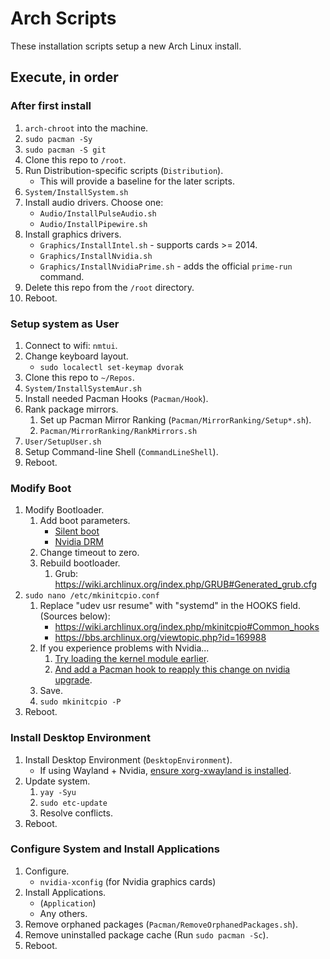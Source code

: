 # Arch Scripts

These installation scripts setup a new Arch Linux install.

## Execute, in order

### After first install

1. `arch-chroot` into the machine.
2. `sudo pacman -Sy`
3. `sudo pacman -S git`
4. Clone this repo to `/root`.
5. Run Distribution-specific scripts (`Distribution`).
    * This will provide a baseline for the later scripts.
6. `System/InstallSystem.sh`
7. Install audio drivers. Choose one:
    * `Audio/InstallPulseAudio.sh`
    * `Audio/InstallPipewire.sh`
8. Install graphics drivers.
    * `Graphics/InstallIntel.sh` - supports cards >= 2014.
    * `Graphics/InstallNvidia.sh`
    * `Graphics/InstallNvidiaPrime.sh` - adds the official `prime-run` command.
9. Delete this repo from the `/root` directory.
10. Reboot.

### Setup system as User

1. Connect to wifi: `nmtui`.
2. Change keyboard layout.
    * `sudo localectl set-keymap dvorak`
3. Clone this repo to `~/Repos`.
4. `System/InstallSystemAur.sh`
5. Install needed Pacman Hooks (`Pacman/Hook`).
6. Rank package mirrors.
    1. Set up Pacman Mirror Ranking (`Pacman/MirrorRanking/Setup*.sh`).
    2. `Pacman/MirrorRanking/RankMirrors.sh`
7. `User/SetupUser.sh`
8. Setup Command-line Shell (`CommandLineShell`).
9. Reboot.

### Modify Boot

1. Modify Bootloader.
    1. Add boot parameters.
        * [Silent boot](https://wiki.archlinux.org/index.php/silent_boot#Kernel_parameters)
        * [Nvidia DRM](https://wiki.archlinux.org/title/NVIDIA#DRM_kernel_mode_setting)
    2. Change timeout to zero.
    3. Rebuild bootloader.
        1. Grub: https://wiki.archlinux.org/index.php/GRUB#Generated_grub.cfg
2. `sudo nano /etc/mkinitcpio.conf`
    1. Replace "udev usr resume" with "systemd" in the HOOKS field. (Sources below):
        * https://wiki.archlinux.org/index.php/mkinitcpio#Common_hooks
        * https://bbs.archlinux.org/viewtopic.php?id=169988
    2. If you experience problems with Nvidia...
        1. [Try loading the kernel module earlier](https://wiki.archlinux.org/title/NVIDIA#Early_loading).
        2. [And add a Pacman hook to reapply this change on nvidia upgrade](https://wiki.archlinux.org/title/NVIDIA#pacman_hook).
    3. Save.
    4. `sudo mkinitcpio -P`
6. Reboot.

### Install Desktop Environment

1. Install Desktop Environment (`DesktopEnvironment`).
    * If using Wayland + Nvidia, [ensure xorg-xwayland is installed](https://wiki.archlinux.org/title/Wayland#XWayland).
2. Update system.
    1. `yay -Syu`
    2. `sudo etc-update`
    3. Resolve conflicts.
3. Reboot.

### Configure System and Install Applications

1. Configure.
    * `nvidia-xconfig` (for Nvidia graphics cards)
2. Install Applications.
    * (`Application`)
    * Any others.
3. Remove orphaned packages (`Pacman/RemoveOrphanedPackages.sh`).
4. Remove uninstalled package cache (Run `sudo pacman -Sc`).
5. Reboot.
